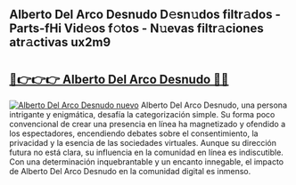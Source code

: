 ## Alberto Del Arco Desnudo D𝚎sn𝚞dos filtr𝚊dos - Parts-fHi Vid𝚎os f𝚘tos - N𝚞evas filtr𝚊ciones atr𝚊ctivas ux2m9

# <h2><a href="http://mb8w71.tromn.icu/?c=Alberto+Del+Arco+Desnudo">🔗👉👉👉 Alberto Del Arco Desnudo 🔗🔗</a></h2>

[![Alberto Del Arco Desnudo nuevo](https://i.imgur.com/pEAQMta.gif)](http://mb8w71.tromn.icu/?c=Alberto+Del+Arco+Desnudo)
Alberto Del Arco Desnudo, una persona intrigante y enigmática, desafía la categorización simple. Su forma poco convencional de crear una presencia en línea ha magnetizado y ofendido a los espectadores, encendiendo debates sobre el consentimiento, la privacidad y la esencia de las sociedades virtuales. Aunque su dirección futura no está clara, su influencia en la comunidad en línea es indiscutible. Con una determinación inquebrantable y un encanto innegable, el impacto de Alberto Del Arco Desnudo en la comunidad digital es inmenso.
